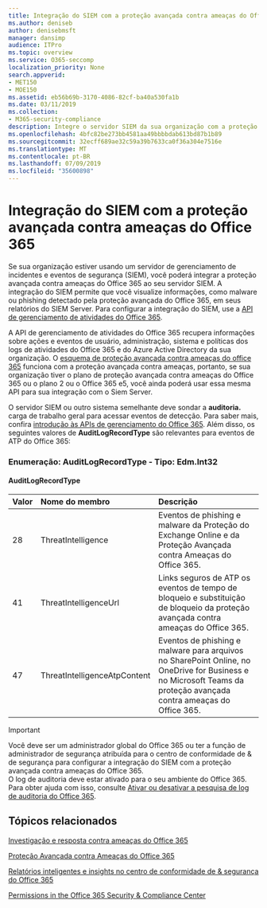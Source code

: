 ```yaml
---
title: Integração do SIEM com a proteção avançada contra ameaças do Office 365
ms.author: deniseb
author: denisebmsft
manager: dansimp
audience: ITPro
ms.topic: overview
ms.service: O365-seccomp
localization_priority: None
search.appverid:
- MET150
- MOE150
ms.assetid: eb56b69b-3170-4086-82cf-ba40a530fa1b
ms.date: 03/11/2019
ms.collection:
- M365-security-compliance
description: Integre o servidor SIEM da sua organização com a proteção avançada contra ameaças do Office 365 e eventos de ameaça relacionados na API de gerenciamento de atividades do Office 365.
ms.openlocfilehash: 4bfc82be273bb4581aa49bbbbdab613bd87b1b89
ms.sourcegitcommit: 32ecff689ae32c59a39b7633ca0f36a304e7516e
ms.translationtype: MT
ms.contentlocale: pt-BR
ms.lasthandoff: 07/09/2019
ms.locfileid: "35600898"
---
```

# <a name="siem-integration-with-office-365-advanced-threat-protection"></a>Integração do SIEM com a proteção avançada contra ameaças do Office 365

Se sua organização estiver usando um servidor de gerenciamento de incidentes e eventos de segurança (SIEM), você poderá integrar a proteção avançada contra ameaças do Office 365 ao seu servidor SIEM. A integração do SIEM permite que você visualize informações, como malware ou phishing detectado pela proteção avançada do Office 365, em seus relatórios do SIEM Server. Para configurar a integração do SIEM, use a [API de gerenciamento de atividades do Office 365](https://docs.microsoft.com/office/office-365-management-api/office-365-management-activity-api-reference). 

A API de gerenciamento de atividades do Office 365 recupera informações sobre ações e eventos de usuário, administração, sistema e políticas dos logs de atividades do Office 365 e do Azure Active Directory da sua organização. O [esquema de proteção avançada contra ameaças do office 365](https://docs.microsoft.com/office/office-365-management-api/office-365-management-activity-api-schema#office-365-advanced-threat-protection-and-threat-intelligence-schema) funciona com a proteção avançada contra ameaças, portanto, se sua organização tiver o plano de proteção avançada contra ameaças do Office 365 ou o plano 2 ou o Office 365 e5, você ainda poderá usar essa mesma API para sua integração com o Siem Server. 

O servidor SIEM ou outro sistema semelhante deve sondar a **auditoria.** carga de trabalho geral para acessar eventos de detecção. Para saber mais, confira [introdução às APIs de gerenciamento do Office 365](https://docs.microsoft.com/office/office-365-management-api/get-started-with-office-365-management-apis). Além disso, os seguintes valores de **AuditLogRecordType** são relevantes para eventos de ATP do Office 365:

### <a name="enum-auditlogrecordtype---type-edmint32"></a>Enumeração: AuditLogRecordType - Tipo: Edm.Int32

#### <a name="auditlogrecordtype"></a>AuditLogRecordType

|Valor|Nome do membro|Descrição|
|:-----|:-----|:-----|
|28|ThreatIntelligence|Eventos de phishing e malware da Proteção do Exchange Online e da Proteção Avançada contra Ameaças do Office 365.|
|41|ThreatIntelligenceUrl|Links seguros de ATP os eventos de tempo de bloqueio e substituição de bloqueio da proteção avançada contra ameaças do Office 365.|
|47|ThreatIntelligenceAtpContent|Eventos de phishing e malware para arquivos no SharePoint Online, no OneDrive for Business e no Microsoft Teams da proteção avançada contra ameaças do Office 365.|

> [!IMPORTANT]
> Você deve ser um administrador global do Office 365 ou ter a função de administrador de segurança atribuída para o centro de conformidade de & de segurança para configurar a integração do SIEM com a proteção avançada contra ameaças do Office 365.<br/>O log de auditoria deve estar ativado para o seu ambiente do Office 365. Para obter ajuda com isso, consulte [Ativar ou desativar a pesquisa de log de auditoria do Office 365](turn-audit-log-search-on-or-off.md).

## <a name="related-topics"></a>Tópicos relacionados

[Investigação e resposta contra ameaças do Office 365](office-365-ti.md)

[Proteção Avançada contra Ameaças do Office 365](office-365-atp.md)

[Relatórios inteligentes e insights no centro de conformidade de &amp; segurança do Office 365](reports-and-insights-in-security-and-compliance.md)
  
[Permissions in the Office 365 Security &amp; Compliance Center](permissions-in-the-security-and-compliance-center.md)
  
